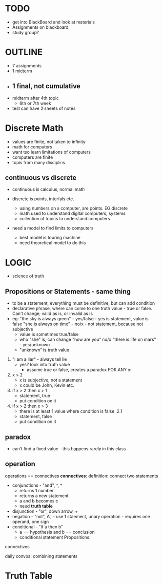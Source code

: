 # TODO
- get into BlackBoard and look at materials
- Assignments on blackboard
- study group?

# OUTLINE
- 7 assignments
- 1 midterm
- 1 final, not cumulative
    - 
- midterm after 4th topic
    - 6th or 7th week
- test can have 2 sheets of notes

# Discrete Math
- values are finite, not taken to infinity
- math for computers
- want tso learn limitations of computers
- computers are finite
- topis from many disciplins

## continuous vs discrete
- continuous is calculus, normal math
- discrete is points, interfals etc.
    - using numbers on a computer, are points. EG discrete
    - math used to understand digital computers, systems
    - collection of topics to understand computers

- need a model to find limits to computers
    - best model is touring machine
    - need theoretical model to do this

# LOGIC
- science of truth
## Propositions or Statements - same thing
- to be a statement, everything must be definitive, but can add condition
- declarative phrase, where can come to one truth value - true or false. Can't change; valid as is, or invalid as is
- eg:
"the sky is always green" - yes/false - yes is statement, value is false
"she is always on time" - no/x - not statement, because not subjective
    - value is sometimes true/false
    - who "she" is, can change
"how are you" no/x
"there is life on mars" - yes/unknown
    - "unknown" is truth value
1. "I am a liar" - always tell lie
    - yes? look into truth value
        - assume true or false, creates a paradox
FOR ANY x:
2. x > 2
    - x is subjective, not a statement
    - x could be John, Kevin etc.
3. if x > 2 then x > 1
    - statement, true
    - put condition on it
3. if x > 2 then x > 3
    - there is at least 1 value where condition is false: 2.1
    - statement, false
    - put condition on it

## paradox
- can't find a fixed value - this happens rarely in this class

## operation
operations == connectives
**connectives**:
definition: connect two statements
- conjunctions - "and", ^, *
    - returns 1 number
    - returns a new statement
    - a and b becomes c
    - need **truth table**
- disjunction - "or", down arrow, +
- negation - "not", A', - use 1 staement, unary operation - requires one operand, one sign
- conditional - "if a then b"
    - a == hypothesis and b == conclusion
    - conditional statement
Propositions: 

connectives

daily convos: combining statements

# Truth Table
